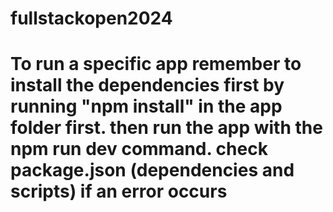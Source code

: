 # fullstackopen2024
# To run a specific app remember to install the dependencies first by running "npm install" in the app folder first. then run the app with the npm run dev command. check package.json (dependencies and scripts) if an error occurs